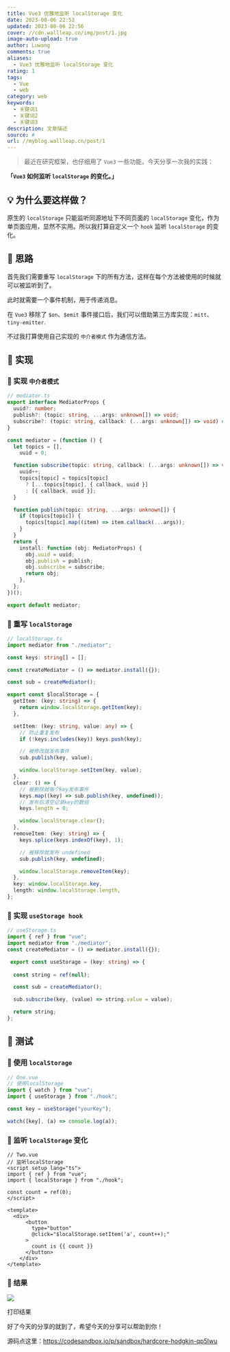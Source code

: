 ```yaml
---
title: Vue3 优雅地监听 localStorage 变化
date: 2023-08-06 22:53
updated: 2023-08-06 22:56
cover: //cdn.wallleap.cn/img/post/1.jpg
image-auto-upload: true
author: Luwang
comments: true
aliases:
  - Vue3 优雅地监听 localStorage 变化
rating: 1
tags:
  - Vue
  - web
category: web
keywords:
  - 关键词1
  - 关键词2
  - 关键词3
description: 文章描述
source: #
url: //myblog.wallleap.cn/post/1
---
```


> 最近在研究框架，也仔细用了 `Vue3` 一些功能，今天分享一次我的实践：

**「`Vue3` 如何监听 `localStorage` 的变化。」**

## 💡 为什么要这样做？

原生的 `localStorage` 只能监听同源地址下不同页面的 `localStorage` 变化，作为单页面应用，显然不实用。所以我打算自定义一个 `hook` 监听 `localStorage` 的变化。

## 💎 思路

首先我们需要重写 `localStorage` 下的所有方法，这样在每个方法被使用的时候就可以被监听到了。

此时就需要一个事件机制，用于传递消息。

在 `Vue3` 移除了 `$on`、`$emit` 事件接口后，我们可以借助第三方库实现：`mitt`、`tiny-emitter`.

不过我打算使用自己实现的 `中介者模式` 作为通信方法。

## 💎 实现

### 🚗 实现 `中介者模式`

```ts
// mediator.ts
export interface MediatorProps {
  uuid?: number;
  publish?: (topic: string, ...args: unknown[]) => void;
  subscribe?: (topic: string, callback: (...args: unknown[]) => void) => void;
}

const mediator = (function () {
  let topics = [],
    uuid = 0;

  function subscribe(topic: string, callback: (...args: unknown[]) => void) {
    uuid++;
    topics[topic] = topics[topic]
      ? [...topics[topic], { callback, uuid }]
      : [{ callback, uuid }];
  }

  function publish(topic: string, ...args: unknown[]) {
    if (topics[topic]) {
      topics[topic].map((item) => item.callback(...args));
    }
  }
  return {
    install: function (obj: MediatorProps) {
      obj.uuid = uuid;
      obj.publish = publish;
      obj.subscribe = subscribe;
      return obj;
    },
  };
})();

export default mediator;
```

### 🚗 重写 `localStorage`

```ts
// localStorage.ts
import mediator from "./mediator";

const keys: string[] = [];

const createMediator = () => mediator.install({});

const sub = createMediator();

export const $localStorage = {
  getItem: (key: string) => {
    return window.localStorage.getItem(key);
  },

  setItem: (key: string, value: any) => {
    // 防止重复发布
    if (!keys.includes(key)) keys.push(key);

    // 被修改就发布事件
    sub.publish(key, value);    

    window.localStorage.setItem(key, value);
  },
  clear: () => {
    // 被删除就每个key发布事件
    keys.map((key) => sub.publish(key, undefined));
    // 发布后清空记录key的数组
    keys.length = 0;

    window.localStorage.clear();
  },
  removeItem: (key: string) => {
    keys.splice(keys.indexOf(key), 1);

    // 被移除就发布 undefined
    sub.publish(key, undefined);

    window.localStorage.removeItem(key);
  },
  key: window.localStorage.key,
  length: window.localStorage.length,
};
```

### 🚗 实现 `useStorage hook`

```ts
// useStorage.ts
import { ref } from "vue";
import mediator from "./mediator";
const createMediator = () => mediator.install({});

 export const useStorage = (key: string) => {
  
  const string = ref(null);

  const sub = createMediator();

  sub.subscribe(key, (value) => string.value = value);

  return string;
};
```

## 💎 测试

### 🚗 使用 `localStorage`

```ts
// One.vue
// 使用localStorage
import { watch } from "vue";
import { useStorage } from "./hook";

const key = useStorage("yourKey");

watch([key], (a) => console.log(a));
```

### 🚗 监听 `localStorage` 变化

```vue
// Two.vue
// 监听localStorage
<script setup lang="ts">
import { ref } from "vue";
import { localStorage } from "./hook";

const count = ref(0);
</script>

<template>
  <div>
      <button
        type="button"
        @click="$localStorage.setItem('a', count++);"
      >
        count is {{ count }}
      </button>
    </div>
</template>
```

### 🚗 结果

![](https://cdn.wallleap.cn/img/pic/illustration/202308062253117.gif)

打印结果

好了今天的分享的就到了，希望今天的分享可以帮助到你！

源码点这里：<https://codesandbox.io/p/sandbox/hardcore-hodgkin-qp5lwu>
